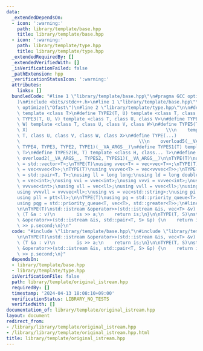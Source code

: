 ```yaml
---
data:
  _extendedDependsOn:
  - icon: ':warning:'
    path: library/template/base.hpp
    title: library/template/base.hpp
  - icon: ':warning:'
    path: library/template/type.hpp
    title: library/template/type.hpp
  _extendedRequiredBy: []
  _extendedVerifiedWith: []
  _isVerificationFailed: false
  _pathExtension: hpp
  _verificationStatusIcon: ':warning:'
  attributes:
    links: []
  bundledCode: "#line 1 \"library/template/base.hpp\"\n#pragma GCC optimize(\"Ofast\"\
    )\n#include <bits/stdc++.h>\n#line 1 \"library/template/base.hpp\"\n#pragma GCC\
    \ optimize(\"Ofast\")\n#line 2 \"library/template/type.hpp\"\n\n#define TYPE1(T)\
    \ template <class T>\n#define TYPE2(T, U) template <class T, class U>\n#define\
    \ TYPE3(T, U, V) template <class T, class U, class V>\n#define TYPE4(T, U, V,\
    \ W) template <class T, class U, class V, class W>\n#define TYPE5(T, U, V, W,\
    \ X)                                                   \\\n    template <class\
    \ T, class U, class V, class W, class X>\n#define TYPE(...)                  \
    \                                            \\\n    overload5(__VA_ARGS__, TYPE5,\
    \ TYPE4, TYPE3, TYPE2, TYPE1)(__VA_ARGS__)\n#define TYPES1(T) template <class...\
    \ T>\n#define TYPES2(H, T) template <class H, class... T>\n#define TYPES(...)\
    \ overload2(__VA_ARGS__, TYPES2, TYPES1)(__VA_ARGS__)\n\nTYPE(T)\nusing vec<T>\
    \ = std::vector<T>;\nTYPE(T)\nusing vvec<T> = vec<vec<T>>;\nTYPE(T)\nusing vvvec<T>\
    \ = vec<vvec<T>>;\nTYPE(T)\nusing vvvvec<T> = vec<vvvec<T>>;\nTYPE(T)\nusing ptt<T>\
    \ = std::pair<T, T>;\nusing ll = long long;\nusing ld = long double;\nusing vi\
    \ = vec<int>;\nusing vvi = vvec<int>;\nusing vvvi = vvvec<int>;\nusing vvvvi =\
    \ vvvvec<int>;\nusing vll = vec<ll>;\nusing vvll = vvec<ll>;\nusing vvvll = vvvec<ll>;\n\
    using vvvvll = vvvvec<ll>;\nusing vs = vec<std::string>;\nusing pi = ptt<int>;\n\
    using pll = ptt<ll>;\n\nTYPE(T)\nusing pq = std::priority_queue<T>;\nTYPE(T)\n\
    using pqg = std::priority_queue<T, vec<T>, std::greater<T>>;\n#line 3 \"library/template/original_istream.hpp\"\
    \n\nTYPE(T)\nstd::istream &operator>>(std::istream &is, vec<T> &v) {\n    for\
    \ (T &a : v)\n        is >> a;\n    return is;\n}\n\nTYPE(T, S)\nstd::istream\
    \ &operator>>(std::istream &is, std::pair<T, S> &p) {\n    return is >> p.first\
    \ >> p.second;\n}\n"
  code: "#include \"library/template/base.hpp\"\n#include \"library/template/type.hpp\"\
    \n\nTYPE(T)\nstd::istream &operator>>(std::istream &is, vec<T> &v) {\n    for\
    \ (T &a : v)\n        is >> a;\n    return is;\n}\n\nTYPE(T, S)\nstd::istream\
    \ &operator>>(std::istream &is, std::pair<T, S> &p) {\n    return is >> p.first\
    \ >> p.second;\n}"
  dependsOn:
  - library/template/base.hpp
  - library/template/type.hpp
  isVerificationFile: false
  path: library/template/original_istream.hpp
  requiredBy: []
  timestamp: '2024-04-13 18:08:10+09:00'
  verificationStatus: LIBRARY_NO_TESTS
  verifiedWith: []
documentation_of: library/template/original_istream.hpp
layout: document
redirect_from:
- /library/library/template/original_istream.hpp
- /library/library/template/original_istream.hpp.html
title: library/template/original_istream.hpp
---
```

